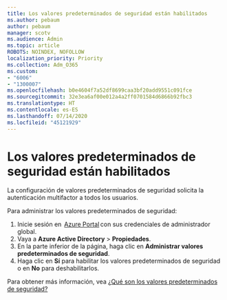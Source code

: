 ```yaml
---
title: Los valores predeterminados de seguridad están habilitados
ms.author: pebaum
author: pebaum
manager: scotv
ms.audience: Admin
ms.topic: article
ROBOTS: NOINDEX, NOFOLLOW
localization_priority: Priority
ms.collection: Adm_O365
ms.custom:
- "6006"
- "1300007"
ms.openlocfilehash: b0e4604f7a52df8699caa3bf20add9551c091fce
ms.sourcegitcommit: 32e3ea6af00e012a4a2ff0701584d6866b92fbc3
ms.translationtype: HT
ms.contentlocale: es-ES
ms.lasthandoff: 07/14/2020
ms.locfileid: "45121929"
---
```

# <a name="security-defaults-is-enabled"></a>Los valores predeterminados de seguridad están habilitados

La configuración de valores predeterminados de seguridad solicita la autenticación multifactor a todos los usuarios.

Para administrar los valores predeterminados de seguridad:

1. Inicie sesión en  [Azure Portal](https://ms.portal.azure.com/) con sus credenciales de administrador global.
2. Vaya a **Azure Active Directory** > **Propiedades**.
3. En la parte inferior de la página, haga clic en **Administrar valores predeterminados de seguridad**.
4. Haga clic en **Sí** para habilitar los valores predeterminados de seguridad o en **No** para deshabilitarlos.

Para obtener más información, vea [¿Qué son los valores predeterminados de seguridad?](https://docs.microsoft.com/azure/active-directory/fundamentals/concept-fundamentals-security-defaults)